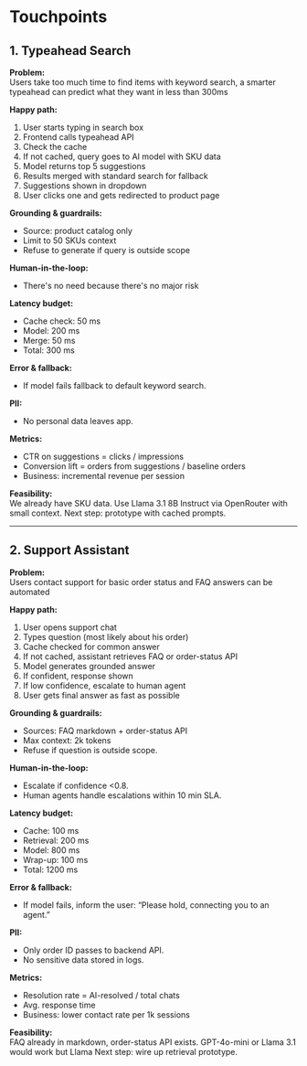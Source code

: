 # Touchpoints

## 1. Typeahead Search

**Problem:**  
Users take too much time to find items with keyword search, a smarter typeahead can predict what they want in less than 300ms

**Happy path:**  
1. User starts typing in search box
2. Frontend calls typeahead API
3. Check the cache
4. If not cached, query goes to AI model with SKU data
5. Model returns top 5 suggestions
6. Results merged with standard search for fallback  
7. Suggestions shown in dropdown
8. User clicks one and gets redirected to product page

**Grounding & guardrails:**  
- Source: product catalog only
- Limit to 50 SKUs context
- Refuse to generate if query is outside scope

**Human-in-the-loop:**  
- There's no need because there's no major risk

**Latency budget:**  
- Cache check: 50 ms  
- Model: 200 ms  
- Merge: 50 ms  
- Total: 300 ms  

**Error & fallback:**  
- If model fails fallback to default keyword search.  

**PII:**  
- No personal data leaves app.  

**Metrics:**  
- CTR on suggestions = clicks / impressions  
- Conversion lift = orders from suggestions / baseline orders  
- Business: incremental revenue per session  

**Feasibility:**  
We already have SKU data. Use Llama 3.1 8B Instruct via OpenRouter with small context. 
Next step: prototype with cached prompts.  

---

## 2. Support Assistant

**Problem:**  
Users contact support for basic order status and FAQ answers can be automated

**Happy path:**  
1. User opens support chat
2. Types question (most likely about his order)
3. Cache checked for common answer
4. If not cached, assistant retrieves FAQ or order-status API
5. Model generates grounded answer
6. If confident, response shown
7. If low confidence, escalate to human agent
8. User gets final answer as fast as possible

**Grounding & guardrails:**  
- Sources: FAQ markdown + order-status API
- Max context: 2k tokens
- Refuse if question is outside scope.  

**Human-in-the-loop:**  
- Escalate if confidence <0.8.  
- Human agents handle escalations within 10 min SLA.  

**Latency budget:**  
- Cache: 100 ms  
- Retrieval: 200 ms  
- Model: 800 ms  
- Wrap-up: 100 ms  
- Total: 1200 ms  

**Error & fallback:**  
- If model fails, inform the user: “Please hold, connecting you to an agent.”  

**PII:**  
- Only order ID passes to backend API.  
- No sensitive data stored in logs.  

**Metrics:**  
- Resolution rate = AI-resolved / total chats  
- Avg. response time  
- Business: lower contact rate per 1k sessions  

**Feasibility:**  
FAQ already in markdown, order-status API exists. GPT-4o-mini or Llama 3.1 would work but Llama
Next step: wire up retrieval prototype.  

